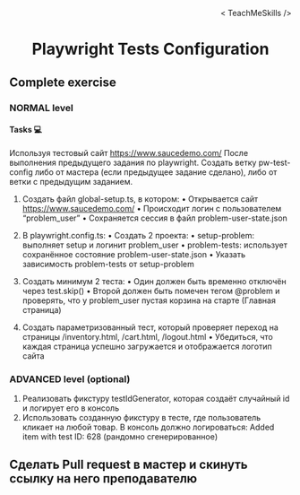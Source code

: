 <p align='right'>< TeachMeSkills /></p>
<h1 align='center'>Playwright Tests Configuration</h1>

## Complete exercise

### NORMAL level

#### Tasks 💻

Используя тестовый сайт https://www.saucedemo.com/
После выполнения предыдущего задания по playwright. Создать ветку pw-test-config либо от мастера (если предыдущее задание сделано), либо от ветки с предыдущим заданием. 

1. Создать файл global-setup.ts, в котором:
	•	Открывается сайт https://www.saucedemo.com/
	•	Происходит логин с пользователем “problem_user”
	•	Сохраняется сессия в файл problem-user-state.json

2. В playwright.config.ts:
	•	Создать 2 проекта:
	•	setup-problem: выполняет setup и логинит problem_user
	•	problem-tests: использует сохранённое состояние problem-user-state.json
	•	Указать зависимость problem-tests от setup-problem

3. Создать минимум 2 теста:
    •	Один должен быть временно отключён через test.skip()
    •   Второй должен быть помечен тегом @problem и проверять, что у problem_user пустая корзина на старте (Главная страница)

4. 	Создать параметризованный тест, который проверяет переход на страницы /inventory.html, /cart.html, /logout.html
	•	Убедиться, что каждая страница успешно загружается и отображается логотип сайта


### ADVANCED level (optional)

1. Реализовать фикстуру testIdGenerator, которая создаёт случайный id и логирует его в консоль
2. Использовать созданную фикстуру в тесте, где пользователь кликает на любой товар. В консоль должно логироваться: Added item with test ID: 628 (рандомно сгенерированное)

## Сделать Pull request в мастер и скинуть ссылку на него преподавателю